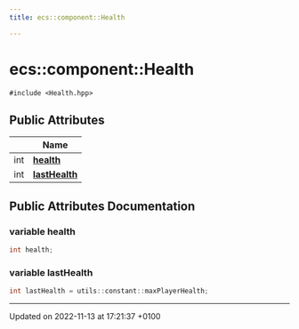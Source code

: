 ```yaml
---
title: ecs::component::Health

---
```


# ecs::component::Health






`#include <Health.hpp>`

## Public Attributes

|                | Name           |
| -------------- | -------------- |
| int | **[health](Classes/structecs_1_1component_1_1_health.md#variable-health)**  |
| int | **[lastHealth](Classes/structecs_1_1component_1_1_health.md#variable-lasthealth)**  |

## Public Attributes Documentation

### variable health

```cpp
int health;
```


### variable lastHealth

```cpp
int lastHealth = utils::constant::maxPlayerHealth;
```


-------------------------------

Updated on 2022-11-13 at 17:21:37 +0100